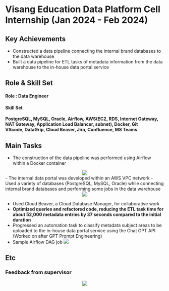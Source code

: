 # Visang Education Data Platform Cell Internship (Jan 2024 - Feb 2024)

## Key Achievements

- Constructed a data pipeline connecting the internal brand databases to the data warehouse
- Built a data pipeline for ETL tasks of metadata information from the data warehouse to the in-house data portal service

## Role & Skill Set

#### Role : Data Engineer

#### Skill Set

<b>PostgreSQL, MySQL, Oracle, Airflow, AWS(EC2, RDS, Internet Gateway, NAT Gateway, Application Load Balancer, subnet), Docker, Git<br> VScode, DataGrip, Cloud Beaver, Jira, Confluence, MS Teams</b>

## Main Tasks

- The construction of the data pipeline was performed using Airflow within a Docker container
<div align="center">
    <img src = "https://github.com/jeongmin1217/Visang-Education-Data-Platform-Cell-Review/assets/79658037/259658ed-1231-459d-bec5-cad4c18b1f20">
</div>
- The internal data portal was developed within an AWS VPC network
- Used a variety of databases (PostgreSQL, MySQL, Oracle) while connecting internal brand databases and performing some jobs in the data warehouse
<div align="center">
    <img src = "https://github.com/jeongmin1217/Visang-Education-Data-Platform-Cell-Review/assets/79658037/c8367040-bb4c-4e0f-9797-f3718d58a8b2">
</div>

- Used Cloud Beaver, a Cloud Database Manager, for collaborative work
- <b>Optimized queries and refactored code, reducing the ETL task time for about 52,000 metadata entries by 37 seconds compared to the initial duration</b>
- Progressed an automation task to classify metadata subject areas to be uploaded to the in-house data portal service using the Chat GPT API (Worked on after GPT Prompt Engineering)
- Sample Airflow DAG job
  <img src = "https://github.com/jeongmin1217/Visang-Education-Data-Platform-Cell-Review/assets/79658037/8c548eff-ffb9-423f-8d9c-4d8beb711114">

## Etc

### Feedback from supervisor

<div align="center">
    <img src = "https://github.com/jeongmin1217/Visang-Education-Data-Platform-Cell-Review/assets/79658037/577d388d-d5fb-4a6a-9c4d-f5a8d0effb24">
</div>
